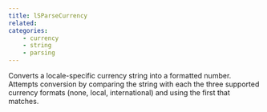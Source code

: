 ```yaml
---
title: lSParseCurrency
related:
categories:
    - currency
    - string
    - parsing
---
```


Converts a locale-specific currency string into a formatted
        number. Attempts conversion by comparing the string with each
        the three supported currency formats (none, local,
        international) and using the first that matches.